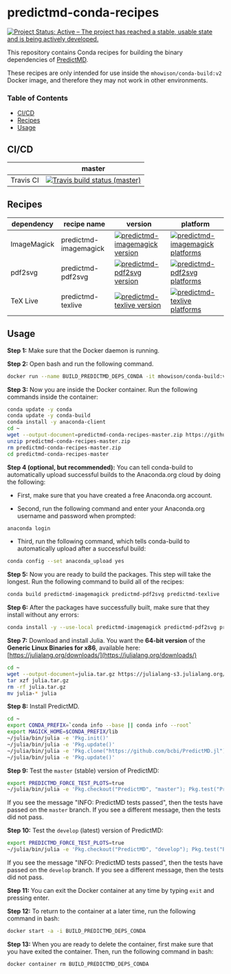 # predictmd-conda-recipes

<a href="http://www.repostatus.org/#active"><img src="http://www.repostatus.org/badges/latest/active.svg" alt="Project Status: Active – The project has reached a stable, usable state and is being actively developed." /></a>

This repository contains Conda recipes for building the binary dependencies of [PredictMD](https://www.predictmd.net).

These recipes are only intended for use inside the `mhowison/conda-build:v2` Docker image, and therefore they may not work in other environments.

### Table of Contents
- [CI/CD](#cicd)
- [Recipes](#recipes)
- [Usage](#usage)

## CI/CD

<table>
    <thead>
        <tr>
            <th></th>
            <th>master</th>
        </tr>
    </thead>
    <tbody>
        <tr>
            <td>Travis CI</td>
            <td><a href="https://travis-ci.com/DilumAluthge/predictmd-conda-recipes/branches"><img alt="Travis build status (master)" title="Travis build status (master)" src="https://travis-ci.com/DilumAluthge/predictmd-conda-recipes.svg?branch=master"></a></td>
        </tr>
    </tbody>
</table>

## Recipes

<table>
    <thead>
        <tr>
            <th>dependency</th>
            <th>recipe name</th>
            <th>version</th>
            <th>platform</th>
        </tr>
    </thead>
    <tbody>
        <tr>
            <td>ImageMagick</td>
            <td>predictmd-imagemagick</td>
            <td><a href="https://anaconda.org/dilumaluthge/predictmd-imagemagick"><img alt="predictmd-imagemagick version" title="predictmd-imagemagick version" src="https://anaconda.org/dilumaluthge/predictmd-imagemagick/badges/version.svg" /></a></td>
            <td><a href="https://anaconda.org/dilumaluthge/predictmd-imagemagick"><img alt="predictmd-imagemagick platforms" title="predictmd-imagemagick platforms" src="https://anaconda.org/dilumaluthge/predictmd-imagemagick/badges/platforms.svg" /></a></td>
        </tr>
            <td>pdf2svg</td>
            <td>predictmd-pdf2svg</td>
            <td><a href="https://anaconda.org/dilumaluthge/predictmd-pdf2svg"><img alt="predictmd-pdf2svg version" title="predictmd-pdf2svg version" src="https://anaconda.org/dilumaluthge/predictmd-pdf2svg/badges/version.svg" /></a></td>
            <td><a href="https://anaconda.org/dilumaluthge/predictmd-pdf2svg"><img alt="predictmd-pdf2svg platforms" title="predictmd-pdf2svg platforms" src="https://anaconda.org/dilumaluthge/predictmd-pdf2svg/badges/platforms.svg" /></a></td>
        <tr>
            <td>TeX Live</td>
            <td>predictmd-texlive</td>
            <td><a href="https://anaconda.org/dilumaluthge/predictmd-texlive"><img alt="predictmd-texlive version" title="predictmd-texlive version" src="https://anaconda.org/dilumaluthge/predictmd-texlive/badges/version.svg" /></a></td>
            <td><a href="https://anaconda.org/dilumaluthge/predictmd-texlive"><img alt="predictmd-texlive platforms" title="predictmd-texlive platforms" src="https://anaconda.org/dilumaluthge/predictmd-texlive/badges/platforms.svg" /></a></td>
        </tr>
    </tbody>
</table>

## Usage

**Step 1:** Make sure that the Docker daemon is running.

**Step 2:** Open bash and run the following command.
```bash
docker run --name BUILD_PREDICTMD_DEPS_CONDA -it mhowison/conda-build:v2
```

**Step 3:** Now you are inside the Docker container. Run the following commands inside the container:
```bash
conda update -y conda
conda update -y conda-build
conda install -y anaconda-client
cd ~
wget --output-document=predictmd-conda-recipes-master.zip https://github.com/DilumAluthge/predictmd-conda-recipes/archive/master.zip
unzip predictmd-conda-recipes-master.zip
rm predictmd-conda-recipes-master.zip
cd predictmd-conda-recipes-master
```

**Step 4 (optional, but recommended):** You can tell conda-build to automatically upload successful builds to the Anaconda.org cloud by doing the following:

* First, make sure that you have created a free Anaconda.org account.

* Second, run the following command and enter your Anaconda.org username and password when prompted:
```bash
anaconda login
```

* Third, run the following command, which tells conda-build to automatically upload after a successful build:
```bash
conda config --set anaconda_upload yes
```

**Step 5:** Now you are ready to build the packages. This step will take the longest. Run the following command to build all of the recipes:
```bash
conda build predictmd-imagemagick predictmd-pdf2svg predictmd-texlive
```

**Step 6:** After the packages have successfully built, make sure that they install without any errors:
```bash
conda install -y --use-local predictmd-imagemagick predictmd-pdf2svg predictmd-texlive
```

**Step 7:** Download and install Julia. You want the **64-bit version** of the **Generic Linux Binaries for x86**, available here: [https://julialang.org/downloads/](https://julialang.org/downloads/)
```bash
cd ~
wget --output-document=julia.tar.gz https://julialang-s3.julialang.org/bin/linux/x64/0.6/julia-0.6.3-linux-x86_64.tar.gz
tar xzf julia.tar.gz
rm -rf julia.tar.gz
mv julia-* julia
```

**Step 8:** Install PredictMD.
```bash
cd ~
export CONDA_PREFIX=`conda info --base || conda info --root`
export MAGICK_HOME=$CONDA_PREFIX/lib
~/julia/bin/julia -e 'Pkg.init()'
~/julia/bin/julia -e 'Pkg.update()'
~/julia/bin/julia -e 'Pkg.clone("https://github.com/bcbi/PredictMD.jl")'
~/julia/bin/julia -e 'Pkg.update()'
```

**Step 9:** Test the `master` (stable) version of PredictMD:
```bash
export PREDICTMD_FORCE_TEST_PLOTS=true
~/julia/bin/julia -e 'Pkg.checkout("PredictMD", "master"); Pkg.test("PredictMD");'
```

If you see the message "INFO: PredictMD tests passed", then the tests have passed on the `master` branch. If you see a different message, then the tests did not pass.

**Step 10:** Test the `develop` (latest) version of PredictMD:
```bash
export PREDICTMD_FORCE_TEST_PLOTS=true
~/julia/bin/julia -e 'Pkg.checkout("PredictMD", "develop"); Pkg.test("PredictMD");'
```

If you see the message "INFO: PredictMD tests passed", then the tests have passed on the `develop` branch. If you see a different message, then the tests did not pass.

**Step 11:** You can exit the Docker container at any time by typing `exit` and pressing enter.

**Step 12:** To return to the container at a later time, run the following command in bash:
```bash
docker start -a -i BUILD_PREDICTMD_DEPS_CONDA
```

**Step 13:** When you are ready to delete the container, first make sure that you have exited the container. Then, run the following command in bash:
```bash
docker container rm BUILD_PREDICTMD_DEPS_CONDA
```

